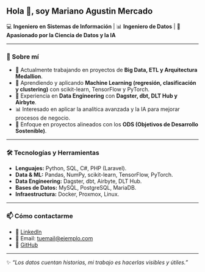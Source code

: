 ## Hola 👋, soy Mariano Agustin Mercado  

💻 **Ingeniero en Sistemas de Información** | 📊 **Ingeniero de Datos** | 🤖 **Apasionado por la Ciencia de Datos y la IA**  

---

### 🚀 Sobre mí  
- 🔭 Actualmente trabajando en proyectos de **Big Data, ETL y Arquitectura Medallion**.  
- 🌱 Aprendiendo y aplicando **Machine Learning (regresión, clasificación y clustering)** con scikit-learn, TensorFlow y PyTorch.  
- 📂 Experiencia en **Data Engineering** con **Dagster, dbt, DLT Hub y Airbyte**.  
- 📊 Interesado en aplicar la analítica avanzada y la IA para mejorar procesos de negocio.  
- 🎯 Enfoque en proyectos alineados con los **ODS (Objetivos de Desarrollo Sostenible)**.  

---

### 🛠️ Tecnologías y Herramientas  
- **Lenguajes:** Python, SQL, C#, PHP (Laravel).  
- **Data & ML:** Pandas, NumPy, scikit-learn, TensorFlow, PyTorch.  
- **Data Engineering:** Dagster, dbt, Airbyte, DLT Hub.  
- **Bases de Datos:** MySQL, PostgreSQL, MariaDB.  
- **Infraestructura:** Docker, Proxmox, Linux.  

---

### 📫 Cómo contactarme  
- 💼 [LinkedIn](https://www.linkedin.com/in/tu-perfil)  
- 📧 Email: tuemail@ejemplo.com  
- 🐙 [GitHub](https://github.com/agustin-mercado456)  

---

✨ _“Los datos cuentan historias, mi trabajo es hacerlas visibles y útiles.”_  

